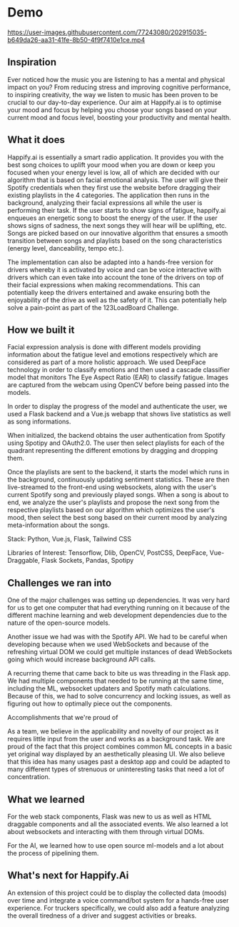 
# Demo
https://user-images.githubusercontent.com/77243080/202915035-b649da26-aa31-41fe-8b50-4f9f7410e1ce.mp4

## Inspiration

Ever noticed how the music you are listening to has a mental and physical impact on you? From reducing stress and improving cognitive performance, to inspiring creativity, the way we listen to music has been proven to be crucial to our day-to-day experience. Our aim at Happify.ai is to optimise your mood and focus by helping you choose your songs based on your current mood and focus level, boosting your productivity and mental health.

## What it does

Happify.ai is essentially a smart radio application. It provides you with the best song choices to uplift your mood when you are down or keep you focused when your energy level is low, all of which are decided with our algorithm that is based on facial emotional analysis. The user will give their Spotify credentials when they first use the website before dragging their existing playlists in the 4 categories. The application then runs in the background, analyzing their facial expressions all while the user is performing their task. If the user starts to show signs of fatigue, happify.ai enqueues an energetic song to boost the energy of the user. If the user shows signs of sadness, the next songs they will hear will be uplifting, etc. Songs are picked based on our innovative algorithm that ensures a smooth transition between songs and playlists based on the song characteristics (energy level, danceability, tempo etc.).

The implementation can also be adapted into a hands-free version for drivers whereby it is activated by voice and can be voice interactive with drivers which can even take into account the tone of the drivers on top of their facial expressions when making recommendations. This can potentially keep the drivers entertained and awake ensuring both the enjoyability of the drive as well as the safety of it. This can potentially help solve a pain-point as part of the 123LoadBoard Challenge.

## How we built it

Facial expression analysis is done with different models providing information about the fatigue level and emotions respectively which are considered as part of a more holistic approach. We used DeepFace technology in order to classify emotions and then used a cascade classifier model that monitors The Eye Aspect Ratio (EAR) to classify fatigue. Images are captured from the webcam using OpenCV before being passed into the models.

In order to display the progress of the model and authenticate the user, we used a Flask backend and a Vue.js webapp that shows live statistics as well as song informations.

When initialized, the backend obtains the user authentication from Spotify using Spotipy and OAuth2.0. The user then select playlists for each of the quadrant representing the different emotions by dragging and dropping them.

Once the playlists are sent to the backend, it starts the model which runs in the background, continuously updating sentiment statistics. These are then live-streamed to the front-end using websockets, along with the user's current Spotify song and previously played songs. When a song is about to end, we analyze the user's playlists and propose the next song from the respective playlists based on our algorithm which optimizes the user's mood, then select the best song based on their current mood by analyzing meta-information about the songs.

Stack: Python, Vue.js, Flask, Tailwind CSS

Libraries of Interest: Tensorflow, Dlib, OpenCV, PostCSS, DeepFace, Vue-Draggable, Flask Sockets, Pandas, Spotipy

## Challenges we ran into

One of the major challenges was setting up dependencies. It was very hard for us to get one computer that had everything running on it because of the different machine learning and web development dependencies due to the nature of the open-source models.

Another issue we had was with the Spotify API. We had to be careful when developing because when we used WebSockets and because of the refreshing virtual DOM we could get multiple instances of dead WebSockets going which would increase background API calls.

A recurring theme that came back to bite us was threading in the Flask app. We had multiple components that needed to be running at the same time, including the ML, websocket updaters and Spotify math calculations. Because of this, we had to solve concurrency and locking issues, as well as figuring out how to optimally piece out the components.

Accomplishments that we're proud of

As a team, we believe in the applicability and novelty of our project as it requires little input from the user and works as a background task. We are proud of the fact that this project combines common ML concepts in a basic yet original way displayed by an aesthetically pleasing UI. We also believe that this idea has many usages past a desktop app and could be adapted to many different types of strenuous or uninteresting tasks that need a lot of concentration.

## What we learned

For the web stack components, Flask was new to us as well as HTML draggable components and all the associated events. We also learned a lot about websockets and interacting with them through virtual DOMs.

For the AI, we learned how to use open source ml-models and a lot about the process of pipelining them.

## What's next for Happify.Ai

An extension of this project could be to display the collected data (moods) over time and integrate a voice command/bot system for a hands-free user experience. For truckers specifically, we could also add a feature analyzing the overall tiredness of a driver and suggest activities or breaks.
